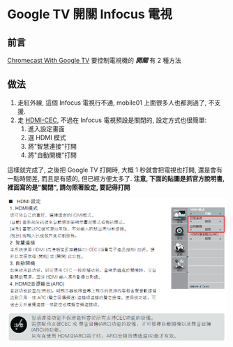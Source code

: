 # Google TV 開關 Infocus 電視


## 前言

[Chromecast With Google TV](https://store.google.com/tw/product/chromecast_google_tv) 要控制電視機的 ***開關*** 有 2 種方法

## 做法

1. 走紅外線, 這個 Infocus 電視行不通, mobile01 上面很多人也都測過了, 不支援.
1. 走 [HDMI-CEC](https://zh.wikipedia.org/zh-tw/CEC), 不過在 Infocus 電視預設是關閉的, 設定方式也很簡單:
    1. 進入設定畫面
    1. 選 HDMI 模式
    1. 將"智慧連接"打開
    1. 將"自動開機"打開

這樣就完成了, 之後把 Google TV 打開時, 大概 1 秒就會把電視也打開, 還是會有一點時間差, 而且是有感的, 但已經方便太多了.
**注意, 下面的貼圖是抓官方說明書, 裡面寫的是"關閉", 請勿照著設定, 要記得打開**

![ ](/images/software/google_tv/infocus_hdmi_setup.png)

